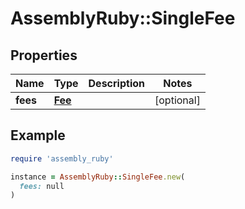 # AssemblyRuby::SingleFee

## Properties

| Name | Type | Description | Notes |
| ---- | ---- | ----------- | ----- |
| **fees** | [**Fee**](Fee.md) |  | [optional] |

## Example

```ruby
require 'assembly_ruby'

instance = AssemblyRuby::SingleFee.new(
  fees: null
)
```

